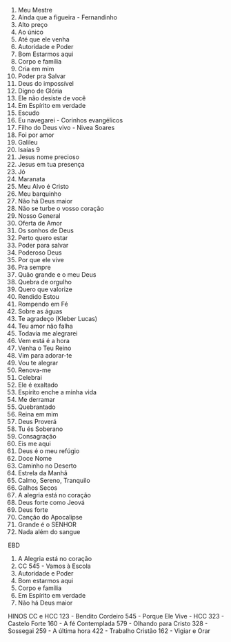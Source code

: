 1.	Meu Mestre 
2.	Ainda que a figueira - Fernandinho 
3.	Alto preço 
4.	Ao único
5.	Até que ele venha 
6.	Autoridade e Poder
7.	Bom Estarmos aqui
8.	Corpo e família
9.	Cria em mim
10.	Poder pra Salvar
11.	Deus do impossível 
12.	Digno de Glória
13.	Ele não desiste de você
14.	Em Espírito em verdade
15.	Escudo
16.	Eu navegarei - Corinhos evangélicos
17.	Filho do Deus vivo - Nivea Soares
18.	Foi por amor
19.	Galileu
20.	Isaías 9
21.	Jesus nome precioso
22.	Jesus em tua presença
23.	Jó
24.	Maranata
25.	Meu Alvo é Cristo 
26.	Meu barquinho
27.	Não há Deus maior
28.	Não se turbe o vosso coração
29.	Nosso General
30.	Oferta de Amor
31.	Os sonhos de Deus
32.	Perto quero estar
33.	Poder para salvar
34.	Poderoso Deus
35.	Por que ele vive
36.	Pra sempre
37.	Quão grande e o meu Deus
38.	Quebra de orgulho
39.	Quero que valorize 
40.	Rendido Estou
41.	Rompendo em Fé
42.	Sobre as águas
43.	Te agradeço (Kleber Lucas)
44.	Teu amor não falha
45.	Todavia me alegrarei
46.	Vem está é a hora
47.	Venha o Teu Reino 
48.	Vim para adorar-te
49.	Vou te alegrar
50.	Renova-me
51.	Celebrai
52.	Ele é exaltado
53. Espirito enche a minha vida
54. Me derramar 
55. Quebrantado 
56. Reina em mim 
57. Deus Proverá
58. Tu és Soberano
59. Consagração
60. Eis me aqui 
61. Deus é o meu refúgio
62. Doce Nome
63. Caminho no Deserto
64. Estrela da Manhã
65. Calmo, Sereno, Tranquilo
66. Galhos Secos
67. A alegria está no coração
68. Deus forte como Jeová
69. Deus forte
70. Canção do Apocalipse
71. Grande é o SENHOR
72. Nada além do sangue

EBD
01. A Alegria está no coração
02. CC 545 - Vamos à Escola
03. Autoridade e Poder
04. Bom estarmos aqui
05.	Corpo e família
06. Em Espírito em verdade
07.	Não há Deus maior

HINOS CC e HCC
123 - Bendito Cordeiro
545 - Porque Ele Vive - HCC
323 - Castelo Forte
160 - A fé Contemplada
579 - Olhando para Cristo
328 - Sossegai
259 - A última hora
422 - Trabalho Cristão
162 - Vigiar e Orar

